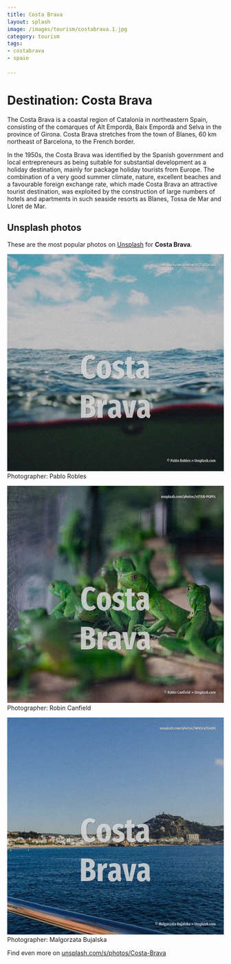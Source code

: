 ```yaml
---
title: Costa Brava
layout: splash
image: /images/tourism/costabrava.1.jpg
category: tourism
tags:
- costabrava
- spain

---
```

# Destination: Costa Brava

The Costa Brava  is a coastal region of Catalonia in northeastern Spain, consisting of the 
comarques  of Alt Empordà, Baix Empordà and Selva in the province of Girona.
Costa Brava stretches from the town of Blanes, 60 km  northeast of Barcelona, to the French border.

In the 1950s, the Costa Brava was identified by the Spanish government and local entrepreneurs as 
being suitable for substantial development as a holiday destination, mainly for package holiday 
tourists from Europe.
The combination of a very good summer climate, nature, excellent beaches and a favourable foreign 
exchange rate, which made Costa Brava an attractive tourist destination, was exploited by the 
construction of large numbers of hotels and apartments in such seaside resorts as Blanes, Tossa de 
Mar and Lloret de Mar.

 
## Unsplash photos
These are the most popular photos on [Unsplash](https://unsplash.com) for **Costa Brava**.
 
![Costa Brava](/images/tourism/costabrava.1.jpg)
Photographer:  Pablo Robles
 
![Costa Brava](/images/tourism/costabrava.2.jpg)
Photographer:  Robin Canfield
 
![Costa Brava](/images/tourism/costabrava.3.jpg)
Photographer:  Malgorzata Bujalska
 
Find even more on [unsplash.com/s/photos/Costa-Brava](https://unsplash.com/s/photos/Costa-Brava)
 
